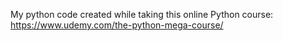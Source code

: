 My python code created while taking this online Python course:
https://www.udemy.com/the-python-mega-course/
